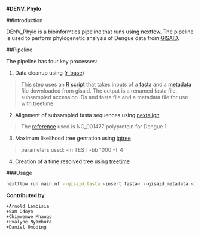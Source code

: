 **#DENV_Phylo**

##Introduction

DENV_Phylo is a bioinformtics pipeline that runs using nextfow. The pipeline is used to perform phylogenetic analysis of Dengue data from [GISAID](https://gisaid.org/). 

##Pipeline

The pipeline has four key processes:

1. Data cleanup using ([r-base](https://www.r-project.org/))

>This step uses an [R script](bin/data_cleanup_subset.R) that takes inputs of a [fasta](data/gisaid_test.fasta) and a [metadata](data/gisaid_test.tsv) file downloaded from gisaid. The output is a renamed fasta file, subsampled accession IDs and fasta file and a metadata file for use with treetime.

2. Alignment of subsampled fasta sequences using [nextalign](https://github.com/neherlab/nextalign)

> The [reference](references/DENV1_ref.fasta) used is NC_001477 polyprotein for Dengue 1.

3. Maximum likelihood tree genration using [iqtree](http://www.iqtree.org)

>parameters used:
    -m TEST
    -bb 1000
    -T 4

4. Creation of a time resolved tree using [treetime](https://github.com/neherlab/treetime)


###Usage
```bash
nextflow run main.nf --gisaid_fasta <insert fasta> --gisaid_metadata <insert metadata>
```

**Contributed by**:
```
+Arnold Lambisia
+Sam Odoyo
+Chimwemwe Mhango
+Evalyne Nyambura
+Daniel Omoding
```